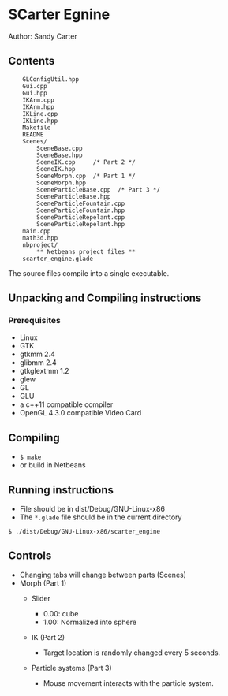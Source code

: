 # SCarter Egnine

Author: Sandy Carter

## Contents
```
    GLConfigUtil.hpp  
    Gui.cpp  
    Gui.hpp  
    IKArm.cpp  
    IKArm.hpp  
    IKLine.cpp  
    IKLine.hpp  
    Makefile  
    README  
	Scenes/
        SceneBase.cpp  
        SceneBase.hpp  
        SceneIK.cpp     /* Part 2 */
        SceneIK.hpp  
        SceneMorph.cpp  /* Part 1 */
        SceneMorph.hpp
        SceneParticleBase.cpp  /* Part 3 */
        SceneParticleBase.hpp
        SceneParticleFountain.cpp
        SceneParticleFountain.hpp
        SceneParticleRepelant.cpp
        SceneParticleRepelant.hpp
    main.cpp  
    math3d.hpp  
    nbproject/
        ** Netbeans project files **
    scarter_engine.glade
```

The source files compile into a single executable.


## Unpacking and Compiling instructions
### Prerequisites
- Linux
- GTK
- gtkmm 2.4 
- glibmm 2.4 
- gtkglextmm 1.2
- glew
- GL
- GLU
- a c++11 compatible compiler
- OpenGL 4.3.0 compatible Video Card

## Compiling
- `$ make`
- or build in Netbeans


## Running instructions 
- File should be in dist/Debug/GNU-Linux-x86
- The `*.glade` file should be in the current directory
```
$ ./dist/Debug/GNU-Linux-x86/scarter_engine
```

## Controls
- Changing tabs will change between parts (Scenes)
- Morph (Part 1)
    - Slider
        - 0.00: cube
        - 1.00: Normalized into sphere

    - IK (Part 2)
        - Target location is randomly changed every 5 seconds.
    - Particle systems (Part 3)
        - Mouse movement interacts with the particle system.
